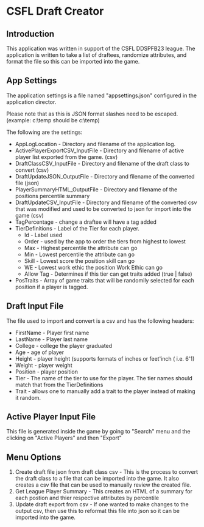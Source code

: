 # CSFL Draft Creator

## Introduction
This application was written in support of the CSFL DDSPFB23 league.  The application is written to take a list of draftees, randomize attributes, and format the file so this can be imported into the game.

## App Settings
The application settings is a file named "appsettings.json" configured in the application director.  

Please note that as this is JSON format slashes need to be escaped.  (example: c:\temp should be c:\\temp)

The following are the settings:
- AppLogLocation - Directory and filename of the application log.  
- ActivePlayerExportCSV_InputFile - Directory and filename of active player list exported from the game.  (csv)
- DraftClassCSV_InputFile - Directory and filename of the draft class to convert (csv)
- DraftUpdateJSON_OutputFile - Directory and filename of the converted file (json)
- PlayerSummaryHTML_OutputFile - Directory and filename of the positions percentile summary
- DraftUpdateCSV_InputFile - Directory and filename of the converted csv that was modified and used to be converted to json for import into the game (csv)
- TagPercentage - change a draftee will have a tag added
- TierDefinitions - Label of the Tier for each player.  
  - Id - Label used 
  - Order - used by the app to order the tiers from highest to lowest
  - Max - Highest percentile the attribute can go
  - Min - Lowest percentile the attribute can go
  - Skill - Lowest score the position skill can go
  - WE - Lowest work ethic the position Work Ethic can go 
  - Allow Tag - Determines if this tier can get traits added (true | false)
- PosTraits - Array of game traits that will be randomily selected for each position if a player is tagged.

## Draft Input File
The file used to import and convert is a csv and has the following headers:
- FirstName - Player first name
- LastName - Player last name
- College - college the player graduated 
- Age - age of player
- Height - player height (supports formats of inches or feet'inch ( i.e. 6'1)
- Weight - player weight
- Position - player position 
- Tier - The name of the tier to use for the player.  The tier names should match that from the TierDefinitions
- Trait - allows one to manually add a trait to the player instead of making it random.

## Active Player Input File
This file is generated inside the game by going to "Search" menu and the clicking on "Active Players" and then "Export"

## Menu Options
1. Create draft file json from draft class csv - This is the process to convert the draft class to a file that can be imported into the game.  It also creates a csv file that can be used to manually review the created file.
2. Get League Player Summary - This creates an HTML of a summary for each postion and thier respective attributes by percentile
3. Update draft export from csv - If one wanted to make changes to the output csv, then use this to reformat this file into json so it can be imported into the game.




 





